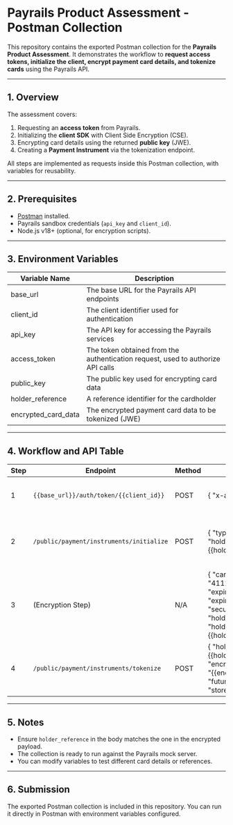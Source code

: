 # Payrails Product Assessment - Postman Collection

This repository contains the exported Postman collection for the **Payrails Product Assessment**.
It demonstrates the workflow to **request access tokens, initialize the client, encrypt payment card details, and tokenize cards** using the Payrails API.

---

## 1. Overview

The assessment covers:

1. Requesting an **access token** from Payrails.
2. Initializing the **client SDK** with Client Side Encryption (CSE).
3. Encrypting card details using the returned **public key** (JWE).
4. Creating a **Payment Instrument** via the tokenization endpoint.

All steps are implemented as requests inside this Postman collection, with variables for reusability.

---

## 2. Prerequisites

* [Postman](https://www.postman.com/) installed.
* Payrails sandbox credentials (`api_key` and `client_id`).
* Node.js v18+ (optional, for encryption scripts).

---

## 3. Environment Variables

| Variable Name       | Description                                                                     |
| ------------------- | ------------------------------------------------------------------------------- |
| base_url            | The base URL for the Payrails API endpoints                                     |
| client_id           | The client identifier used for authentication                                   |
| api_key             | The API key for accessing the Payrails services                                 |
| access_token        | The token obtained from the authentication request, used to authorize API calls |
| public_key          | The public key used for encrypting card data                                    |
| holder_reference    | A reference identifier for the cardholder                                       |
| encrypted_card_data | The encrypted payment card data to be tokenized (JWE)                           |

---

## 4. Workflow and API Table

| Step | Endpoint                                 | Method | Request Body                                                                                                                                                              | Notes                                                                |
| ---- | ---------------------------------------- | ------ | ------------------------------------------------------------------------------------------------------------------------------------------------------------------------- | -------------------------------------------------------------------- |
| 1    | `{{base_url}}/auth/token/{{client_id}}`  | POST   | { "x-api-key": "{{api_key}}" }                                                                                                                                            | Request an access token and save it to the access_token environment variable.                           |
| 2    | `/public/payment/instruments/initialize` | POST   | { "type": "tokenization", "holderReference": "{{holder_reference}}" }                                                                                                     | Initialize client with Client Side Encryption. Save tokenization.publicKey as public_key for encryption.    |
| 3    | (Encryption Step)                        | N/A    | { "cardNumber": "4111111111111111", "expiryMonth": "03", "expiryYear": "30", "securityCode": "737", "holderName": "John Doe", "holderReference": "{{holder_reference}}" } | Action: Encrypt this JSON using JWE with public_key. Save the resulting value to encrypted_card_data.           |
| 4    | `/public/payment/instruments/tokenize`   | POST   | { "holderReference": "{{holder_reference}}", "encryptedInstrumentDetails": "{{encrypted_card_data}}", "futureUsage": "CardOnFile", "storeInstrument": true }              | Tokenize the encrypted card. The API returns 201 Created with the tokenized instrument ID.. |

---

## 5. Notes

* Ensure `holder_reference` in the body matches the one in the encrypted payload.
* The collection is ready to run against the Payrails mock server.
* You can modify variables to test different card details or references.

---

## 6. Submission

The exported Postman collection is included in this repository.
You can run it directly in Postman with environment variables configured.
